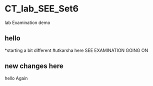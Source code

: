 # CT_lab_SEE_Set6
lab Examination demo
## hello 
*starting a bit different 
#utkarsha here 
SEE EXAMINATION GOING ON 
## new changes here
hello Again
